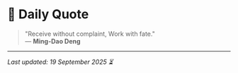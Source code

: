 # 📜 Daily Quote

> "Receive without complaint, Work with fate."  
> — **Ming-Dao Deng**

---

_Last updated: 19 September 2025 ⏳_
